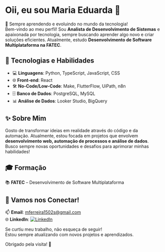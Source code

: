 # Oii, eu sou Maria Eduarda 👋  

🌱 Sempre aprendendo e evoluindo no mundo da tecnologia!  
Bem-vindo ao meu perfil! Sou **Analista de Desenvolvimento de Sistemas** e apaixonada por tecnologia, sempre buscando aprender algo novo e criar soluções eficientes. Atualmente, estudo **Desenvolvimento de Software Multiplataforma na FATEC**.  

## 🚀 Tecnologias e Habilidades  
- 💻 **Linguagens**: Python, TypeScript, JavaScript, CSS  
- 🌐 **Front-end**: React  
- 🛠️ **No-Code/Low-Code**: Make, FlutterFlow, UiPath, n8n  
- 🗄️ **Banco de Dados**: PostgreSQL, MySQL  
- 📊 **Análise de Dados**: Looker Studio, BigQuery  

## ✨ Sobre Mim  
Gosto de transformar ideias em realidade através do código e da automação. Atualmente, estou focada em projetos que envolvem **desenvolvimento web, automação de processos e análise de dados**. Busco sempre novas oportunidades e desafios para aprimorar minhas habilidades!  

## 🎓 Formação  
📚 **FATEC** – Desenvolvimento de Software Multiplataforma  

## 🤝 Vamos nos Conectar!  
📫 **Email**: mferreira1502s@gmail.com  
🌐 **LinkedIn**: [![LinkedIn](https://img.shields.io/badge/LinkedIn-000?style=for-the-badge&logo=linkedin&logoColor=0A66C2)](https://www.linkedin.com/in/mariafs15)  

Se curtiu meu trabalho, não esqueça de seguir!  
Estou sempre atualizando com novos projetos e aprendizados.  

Obrigado pela visita! 🚀
